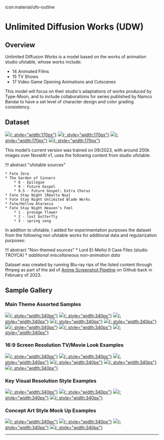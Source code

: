 icon:material/ufo-outline
# Unlimited Diffusion Works (UDW)
## Overview

Unlimited Diffusion Works is a model based on the works of animation studio ufotable, whose works include:

* 14 Animated Films
* 15 TV Shows 
* 17 Video Game Opening Animations and Cutscenes

This model will focus on their studio's adaptations of works produced by Type-Moon, and to include collaborations for series published by Namco Bandai to have a set level of character design and color grading consistency.

## Dataset

[![](./images/overview/dataset/thumb/knkekv1-thumb.png){: style="width:170px"}](./images/overview/dataset/full/knkekv1.jpg)
[![](./images/overview/dataset/thumb/fatezerokv1-thumb.png){: style="width:170px"}](./images/overview/dataset/full/fatezerokv1.jpg)
[![](./images/overview/dataset/thumb/ubwkv1-thumb.png){: style="width:170px"}](./images/overview/dataset/full/ubwkv1.jpg)
[![](./images/overview/dataset/thumb/hf1kv1-thumb.png){: style="width:170px"}](./images/overview/dataset/full/hf1kv1.jpg)


This model’s current version was trained on 09/2023, with around 200k images over NovelAI v1, uses the following content from studio ufotable:

!!! abstract "ufotable sources"
    
    * Fate Zero 
    * The Garden of Sinners
        * 8 - Epilogue
        * 9 - Future Gospel
        * 9.5 - Future Gospel: Extra Chorus
    * Fate Stay Night [Réalta Nua]
    * Fate Stay Night Unlimited Blade Works
    * Fate/Hollow Ataraxia
    * Fate Stay Night Heaven’s Feel
        * 1 - presage flower
        * 2 - lost butterfly
        * 3 - spring song

In addition to ufotable, I added for experimentation purposes the dataset from the following non ufotable works for additional data and regularization purposes:

!!! abstract "Non-themed sources"
    * Lord El-Melloi II Case Files (studio TROYCA)
    * *additional miscellaneous non-animation data*


Dataset was created by running Blu-ray rips of the listed content through ffmpeg as part of the aid of [Anime Screenshot Pipeline](https://github.com/cyber-meow/anime_screenshot_pipeline) on Github back in February of 2023.


## Sample Gallery

### Main Theme Assorted Samples

[![](./images/overview/keyvisual/full/71966-357371757.png){: style="width:340px"}](./images/overview/keyvisual/full/71966-357371757.png)
[![](./images/overview/keyvisual/full/73082-256545115.png){: style="width:340px"}](./images/overview/keyvisual/full/73082-256545115.png)
[![](./images/overview/keyvisual/full/72307-3288374492.png){: style="width:340px"}](./images/overview/keyvisual/full/72307-3288374492.png)
[![](./images/overview/keyvisual/full/72333-3049597417.png){: style="width:340px"}](./images/overview/keyvisual/full/72333-3049597417.png)
[![](./images/overview/blurayres/73815-2911211619.png){: style="width:340px"}](./images/overview/blurayres/73815-2911211619.png)
[![](./images/overview/blurayres/74919-646950122.png){: style="width:340px"}](./images/overview/blurayres/74919-646950122.png)
[![](./images/overview/conceptart/71234-3241660550.png){: style="width:340px"}](./images/overview/conceptart/71234-3241660550.png)
[![](./images/overview/conceptart/107655-3787594491.png){: style="width:340px"}](./images/overview/conceptart/107655-3787594491.png)

### 16:9 Screen Resolution TV/Movie Look Examples

[![](./images/overview/blurayres/68981-3336393614.png){: style="width:340px"}](./images/overview/blurayres/68981-3336393614.png)
[![](./images/overview/blurayres/68792-2210440585.png){: style="width:340px"}](./images/overview/blurayres/68792-2210440585.png)
[![](./images/overview/blurayres/87508-1453217043.png){: style="width:340px"}](./images/overview/blurayres/87508-1453217043.png)
[![](./images/overview/blurayres/87590-2557507210.png){: style="width:340px"}](./images/overview/blurayres/87590-2557507210.png)
[![](./images/overview/blurayres/88147-1535975933.png){: style="width:340px"}](./images/overview/blurayres/88147-1535975933.png)
[![](./images/overview/blurayres/98315-3984287718.png){: style="width:340px"}](./images/overview/blurayres/98315-3984287718.png)

### Key Visual Resolution Style Examples

[![](./images/overview/keyvisual/thumb/Layer-9-Crop.png){: style="width:340px"}](./images/overview/keyvisual/full/61824-1959696816.png)
[![](./images/overview/keyvisual/thumb/Layer-10-Crop.png){: style="width:340px"}](./images/overview/keyvisual/full/55835-2128820733.png)
[![](./images/overview/keyvisual/thumb/Layer-11-Crop.png){: style="width:340px"}](./images/overview/keyvisual/full/60607-3231689894.png)
[![](./images/overview/keyvisual/thumb/Layer-13-Crop.png){: style="width:340px"}](./images/overview/keyvisual/full/01470-2327565163.png)

### Concept Art Style Mock Up Examples

[![](./images/overview/conceptart/63265-885359435.png){: style="width:340px"}](./images/overview/conceptart/63265-885359435.png)
[![](./images/overview/conceptart/63291-3832714336.png){: style="width:340px"}](./images/overview/conceptart/63291-3832714336.png)
[![](./images/overview/conceptart/63322-1230264608.png){: style="width:340px"}](./images/overview/conceptart/63322-1230264608.png)
[![](./images/overview/conceptart/63324-2435138676.png){: style="width:340px"}](./images/overview/conceptart/63324-2435138676.png)

----